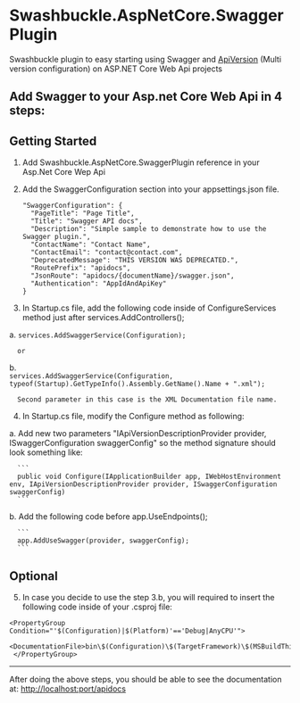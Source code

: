 # Swashbuckle.AspNetCore.SwaggerPlugin
Swashbuckle plugin to easy starting using Swagger and [ApiVersion](https://github.com/microsoft/aspnet-api-versioning) (Multi version configuration) on ASP.NET Core Web Api projects

## Add Swagger to your Asp.net Core Web Api in 4 steps:

## Getting Started 

1. Add Swashbuckle.AspNetCore.SwaggerPlugin reference in your Asp.Net Core Wep Api

2. Add the SwaggerConfiguration section into your appsettings.json file.

    ```
    "SwaggerConfiguration": {
      "PageTitle": "Page Title",
      "Title": "Swagger API docs",
      "Description": "Simple sample to demonstrate how to use the Swagger plugin.",
      "ContactName": "Contact Name",
      "ContactEmail": "contact@contact.com",
      "DeprecatedMessage": "THIS VERSION WAS DEPRECATED.",
      "RoutePrefix": "apidocs",
      "JsonRoute": "apidocs/{documentName}/swagger.json",
      "Authentication": "AppIdAndApiKey"
    }
    ```
    
3. In Startup.cs file, add the following code inside of ConfigureServices method just after services.AddControllers();

  a.
      ```
      services.AddSwaggerService(Configuration);
      ```
    
      or

  b.  
      ```
      services.AddSwaggerService(Configuration, typeof(Startup).GetTypeInfo().Assembly.GetName().Name + ".xml");
      ```
    
      Second parameter in this case is the XML Documentation file name.
    
4. In Startup.cs file, modify the Configure method as following:

  a. Add new two parameters "IApiVersionDescriptionProvider provider, ISwaggerConfiguration swaggerConfig" so the method signature should look something like:
      
      ```
      public void Configure(IApplicationBuilder app, IWebHostEnvironment env, IApiVersionDescriptionProvider provider, ISwaggerConfiguration swaggerConfig)      
      ```
      
  b. Add the following code before app.UseEndpoints();
      
      ```
      app.AddUseSwagger(provider, swaggerConfig);      
      ```
  
 ## Optional 
 
 5. In case you decide to use the step 3.b, you will required to insert the following code inside of your .csproj file:
 
 ```
 <PropertyGroup Condition="'$(Configuration)|$(Platform)'=='Debug|AnyCPU'">
    <DocumentationFile>bin\$(Configuration)\$(TargetFramework)\$(MSBuildThisFileName).xml</DocumentationFile>
  </PropertyGroup>
  ```
  
  ---
  
  After doing the above steps, you should be able to see the documentation at: [http://localhost:port/apidocs](http://localhost:port/apidocs)
